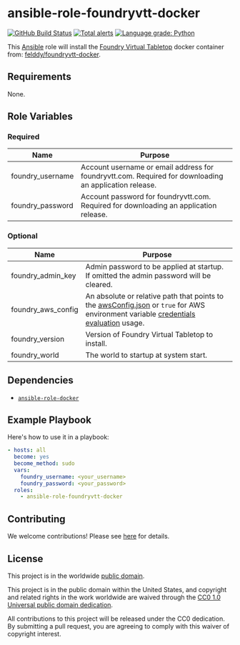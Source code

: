 # ansible-role-foundryvtt-docker #

[![GitHub Build Status](https://github.com/felddy/ansible-role-foundryvtt-docker/workflows/build/badge.svg)](https://github.com/felddy/ansible-role-foundryvtt-docker/actions)
[![Total alerts](https://img.shields.io/lgtm/alerts/g/felddy/ansible-role-foundryvtt-docker.svg?logo=lgtm&logoWidth=18)](https://lgtm.com/projects/g/felddy/ansible-role-foundryvtt-docker/alerts/)
[![Language grade: Python](https://img.shields.io/lgtm/grade/python/g/felddy/ansible-role-foundryvtt-docker.svg?logo=lgtm&logoWidth=18)](https://lgtm.com/projects/g/felddy/ansible-role-foundryvtt-docker/context:python)

This [Ansible](https://github.com/ansible/ansible) role will install the
[Foundry Virtual Tabletop](https://foundryvtt.com) docker container from:
[felddy/foundryvtt-docker](https://github.com/felddy/foundryvtt-docker).

## Requirements ##

None.

## Role Variables ##

### Required ###

| Name             | Purpose  |
|------------------|----------|
| foundry_username | Account username or email address for foundryvtt.com.  Required for downloading an application release. |
| foundry_password | Account password for foundryvtt.com.  Required for downloading an application release. |

### Optional ###

| Name  | Purpose |
|-------|---------|
| foundry_admin_key | Admin password to be applied at startup.  If omitted the admin password will be cleared. |
| foundry_aws_config | An absolute or relative path that points to the [awsConfig.json](https://foundryvtt.com/article/aws-s3/) or `true` for AWS environment variable [credentials evaluation](https://docs.aws.amazon.com/sdk-for-javascript/v2/developer-guide/setting-credentials-node.html) usage. |
| foundry_version | Version of Foundry Virtual Tabletop to install. |
| foundry_world | The world to startup at system start. |

## Dependencies ##

- [`ansible-role-docker`](https://github.com/cisagov/ansible-role-docker)

## Example Playbook ##

Here's how to use it in a playbook:

```yaml
- hosts: all
  become: yes
  become_method: sudo
  vars:
    foundry_username: <your_username>
    foundry_password: <your_password>
  roles:
    - ansible-role-foundryvtt-docker
```

## Contributing ##

We welcome contributions!  Please see [here](CONTRIBUTING.md) for
details.

## License ##

This project is in the worldwide [public domain](LICENSE).

This project is in the public domain within the United States, and
copyright and related rights in the work worldwide are waived through
the [CC0 1.0 Universal public domain
dedication](https://creativecommons.org/publicdomain/zero/1.0/).

All contributions to this project will be released under the CC0
dedication. By submitting a pull request, you are agreeing to comply
with this waiver of copyright interest.
